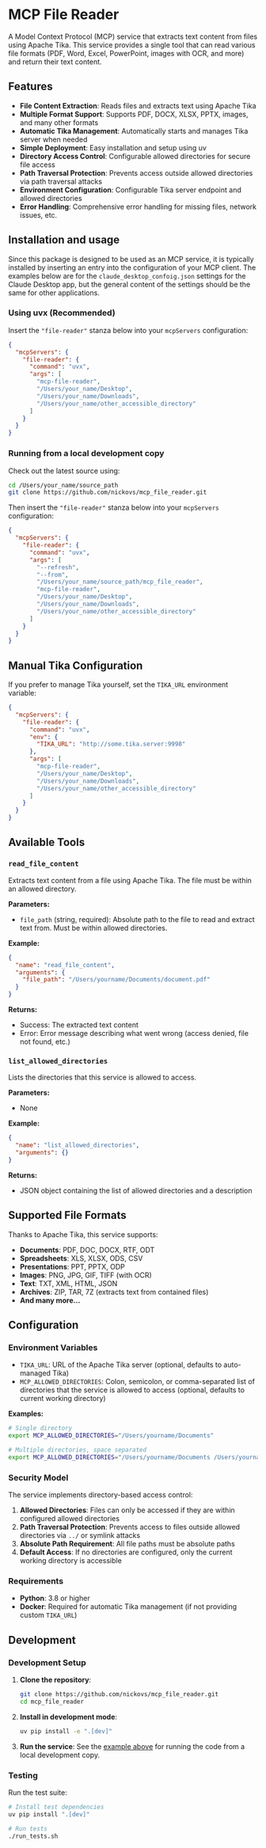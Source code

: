 # MCP File Reader

A Model Context Protocol (MCP) service that extracts text content from files using Apache Tika. This service provides a single tool that can read various file formats (PDF, Word, Excel, PowerPoint, images with OCR, and more) and return their text content.

## Features

- **File Content Extraction**: Reads files and extracts text using Apache Tika
- **Multiple Format Support**: Supports PDF, DOCX, XLSX, PPTX, images, and many other formats
- **Automatic Tika Management**: Automatically starts and manages Tika server when needed
- **Simple Deployment**: Easy installation and setup using uv
- **Directory Access Control**: Configurable allowed directories for secure file access
- **Path Traversal Protection**: Prevents access outside allowed directories via path traversal attacks
- **Environment Configuration**: Configurable Tika server endpoint and allowed directories
- **Error Handling**: Comprehensive error handling for missing files, network issues, etc.

## Installation and usage

Since this package is designed to be used as an MCP service, it is typically installed by
inserting an entry into the configuration of your MCP client. The examples below are for
the `claude_desktop_confoig.json` settings for the Claude Desktop app, but the general content
of the settings should be the same for other applications.

### Using uvx (Recommended)

Insert the `"file-reader"` stanza below into your `mcpServers` configuration:

```json
{
  "mcpServers": {
    "file-reader": {
      "command": "uvx",
      "args": [
        "mcp-file-reader",
        "/Users/your_name/Desktop",
        "/Users/your_name/Downloads",
        "/Users/your_name/other_accessible_directory"
      ]
    }
  }
}
```

### Running from a local development copy

Check out the latest source using:
```bash
cd /Users/your_name/source_path
git clone https://github.com/nickovs/mcp_file_reader.git
```

Then insert the `"file-reader"` stanza below into your `mcpServers` configuration:

```json
{
  "mcpServers": {
    "file-reader": {
      "command": "uvx",
      "args": [
        "--refresh",
        "--from",
        "/Users/your_name/source_path/mcp_file_reader",
        "mcp-file-reader",
        "/Users/your_name/Desktop",
        "/Users/your_name/Downloads",
        "/Users/your_name/other_accessible_directory"
      ]
    }
  }
}
```


## Manual Tika Configuration

If you prefer to manage Tika yourself, set the `TIKA_URL` environment variable:

```json
{
  "mcpServers": {
    "file-reader": {
      "command": "uvx",
      "env": {
        "TIKA_URL": "http://some.tika.server:9998"
      },
      "args": [
        "mcp-file-reader",
        "/Users/your_name/Desktop",
        "/Users/your_name/Downloads",
        "/Users/your_name/other_accessible_directory"
      ]
    }
  }
}
```

## Available Tools

### `read_file_content`

Extracts text content from a file using Apache Tika. The file must be within an allowed directory.

**Parameters:**
- `file_path` (string, required): Absolute path to the file to read and extract text from. Must be within allowed directories.

**Example:**
```json
{
  "name": "read_file_content",
  "arguments": {
    "file_path": "/Users/yourname/Documents/document.pdf"
  }
}
```

**Returns:**
- Success: The extracted text content
- Error: Error message describing what went wrong (access denied, file not found, etc.)

### `list_allowed_directories`

Lists the directories that this service is allowed to access.

**Parameters:**
- None

**Example:**
```json
{
  "name": "list_allowed_directories",
  "arguments": {}
}
```

**Returns:**
- JSON object containing the list of allowed directories and a description

## Supported File Formats

Thanks to Apache Tika, this service supports:
- **Documents**: PDF, DOC, DOCX, RTF, ODT
- **Spreadsheets**: XLS, XLSX, ODS, CSV
- **Presentations**: PPT, PPTX, ODP
- **Images**: PNG, JPG, GIF, TIFF (with OCR)
- **Text**: TXT, XML, HTML, JSON
- **Archives**: ZIP, TAR, 7Z (extracts text from contained files)
- **And many more...**

## Configuration

### Environment Variables

- `TIKA_URL`: URL of the Apache Tika server (optional, defaults to auto-managed Tika)
- `MCP_ALLOWED_DIRECTORIES`: Colon, semicolon, or comma-separated list of directories that the service is allowed to access (optional, defaults to current working directory)

**Examples:**
```bash
# Single directory
export MCP_ALLOWED_DIRECTORIES="/Users/yourname/Documents"

# Multiple directories, space separated
export MCP_ALLOWED_DIRECTORIES="/Users/yourname/Documents /Users/yourname/Downloads"
```

### Security Model

The service implements directory-based access control:

1. **Allowed Directories**: Files can only be accessed if they are within configured allowed directories
2. **Path Traversal Protection**: Prevents access to files outside allowed directories via `../` or symlink attacks
3. **Absolute Path Requirement**: All file paths must be absolute paths
4. **Default Access**: If no directories are configured, only the current working directory is accessible

### Requirements

- **Python**: 3.8 or higher
- **Docker**: Required for automatic Tika management (if not providing custom `TIKA_URL`)

## Development

### Development Setup

1. **Clone the repository**:
   ```bash
   git clone https://github.com/nickovs/mcp_file_reader.git
   cd mcp_file_reader
   ```

2. **Install in development mode**:
   ```bash
   uv pip install -e ".[dev]"
   ```

3. **Run the service**:
   See the [example above](#running-from-a-local-development-copy) for running the code from 
   a local development copy.

### Testing

Run the test suite:

```bash
# Install test dependencies
uv pip install ".[dev]"

# Run tests
./run_tests.sh
```
